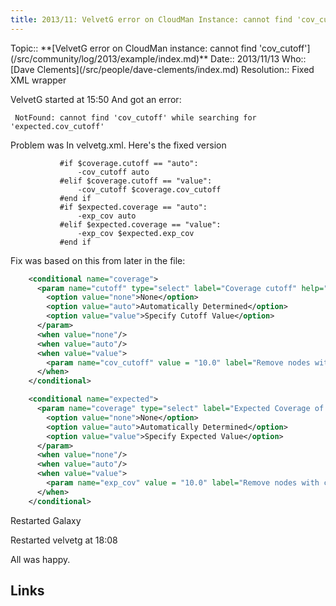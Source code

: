 ```yaml
---
title: 2013/11: VelvetG error on CloudMan Instance: cannot find 'cov_cutoff'
---
```





<div class='logbox'>
 Topic:: **[VelvetG error on CloudMan instance: cannot find 'cov_cutoff'](/src/community/log/2013/example/index.md)**
 Date:: 2013/11/13
 Who:: [Dave Clements](/src/people/dave-clements/index.md)
 Resolution:: Fixed XML wrapper
</div>

VelvetG started at 15:50
And got an error:
```
 NotFound: cannot find 'cov_cutoff' while searching for 'expected.cov_cutoff'
```


Problem was In velvetg.xml.  Here's the fixed version
```
           #if $coverage.cutoff == "auto":
               -cov_cutoff auto
           #elif $coverage.cutoff == "value":
               -cov_cutoff $coverage.cov_cutoff
           #end if
           #if $expected.coverage == "auto":
               -exp_cov auto
           #elif $expected.coverage == "value":
               -exp_cov $expected.exp_cov
           #end if                                                      
```

Fix was based on this from later in the file:
```xml
    <conditional name="coverage">
      <param name="cutoff" type="select" label="Coverage cutoff" help="">
        <option value="none">None</option>
        <option value="auto">Automatically Determined</option>
        <option value="value">Specify Cutoff Value</option>
      </param>
      <when value="none"/>
      <when value="auto"/>
      <when value="value">
        <param name="cov_cutoff" value = "10.0" label="Remove nodes with coverage below" type="float" />
      </when>
    </conditional>

    <conditional name="expected">
      <param name="coverage" type="select" label="Expected Coverage of Unique Regions" help="">
        <option value="none">None</option>
        <option value="auto">Automatically Determined</option>
        <option value="value">Specify Expected Value</option>
      </param>
      <when value="none"/>
      <when value="auto"/>
      <when value="value">
        <param name="exp_cov" value = "10.0" label="Remove nodes with coverage below" type="float" />
      </when>
    </conditional>
```

Restarted Galaxy

Restarted velvetg at 18:08

All was happy.

## Links
